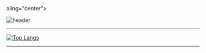 <div> aling="center">
    
![header](https://capsule-render.vercel.app/api?type=waving&height=500&theme=dark&color=007FFF&text=welcome%20to%20starsong%20github!&fontColor=333333&fontSize=46&animation=twinkling)

---
<div style="display: flex; overflow-x: auto;">
    <div style="flex: 1;">
        <a href="https://github.com/anuraghazra/github-readme-stats">
            <img src="https://github-readme-stats.vercel.app/api/top-langs/?username=kami1152&layout=compact" alt="Top Langs">
        </a>
    </div>
</div>

---


</div>
